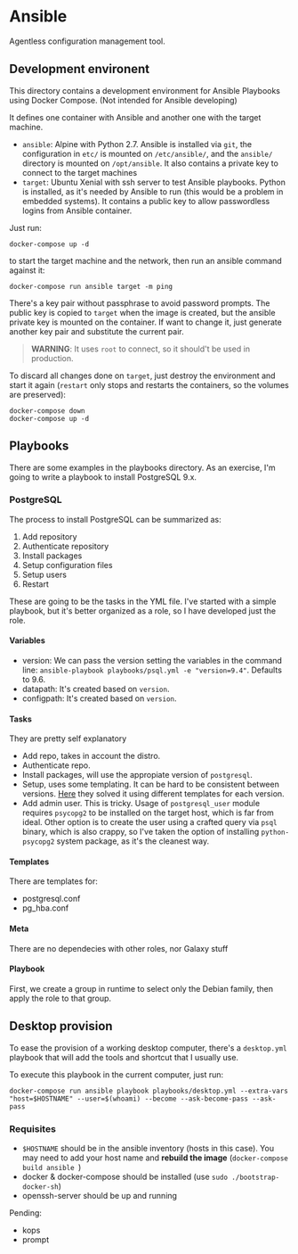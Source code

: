 # Ansible

Agentless configuration management tool.

## Development environent

This directory contains a development environment for Ansible Playbooks using Docker Compose. (Not intended for Ansible developing)

It defines one container with Ansible and another one with the target machine. 

- `ansible`: Alpine with Python 2.7. Ansible is installed via `git`, the configuration in `etc/` is mounted on `/etc/ansible/`, and the `ansible/` directory is mounted on `/opt/ansible`. It also contains a private key to connect to the target machines
- `target`: Ubuntu Xenial with ssh server to test Ansible playbooks. Python is installed, as it's needed by Ansible to run (this would be a problem in embedded systems). It contains a public key to allow passwordless logins from Ansible container.

Just run:

```
docker-compose up -d
```

to start the target machine and the network, then run an ansible command against it:

```
docker-compose run ansible target -m ping
```

There's a key pair without passphrase to avoid password prompts. The public key is copied to `target` when the image is created, but the ansible private key is mounted on the container. If want to change it, just generate another key pair and substitute the current pair. 

> **WARNING**: It uses `root` to connect, so it should't be used in production.

To discard all changes done on `target`, just destroy the environment and start it again (`restart` only stops and restarts the containers, so the volumes are preserved):

```
docker-compose down
docker-compose up -d
```

## Playbooks

There are some examples in the playbooks directory. As an exercise, I'm going to write a playbook to install PostgreSQL 9.x.

### PostgreSQL

The process to install PostgreSQL can be summarized as:

1. Add repository
2. Authenticate repository
3. Install packages
4. Setup configuration files
5. Setup users
6. Restart

These are going to be the tasks in the YML file. I've started with a simple playbook, but it's better organized as a role, so I have developed just the role.

#### Variables
 
- version: We can pass the version setting the variables in the command line: `ansible-playbook playbooks/psql.yml -e "version=9.4"`. Defaults to 9.6.
- datapath: It's created based on `version`.
- configpath: It's created based on `version`.

#### Tasks

They are pretty self explanatory

- Add repo, takes in account the distro.
- Authenticate repo.
- Install packages, will use the appropiate version of `postgresql`.
- Setup, uses some templating. It can be hard to be consistent between versions. [Here](https://github.com/ANXS/postgresql) they solved it using different templates for each version.
- Add admin user. This is tricky. Usage of `postgresql_user` module requires `psycopg2` to be installed on the target host, which is far from ideal. Other option is to create the user using a crafted query via `psql` binary, which is also crappy, so I've taken the option of installing `python-psycopg2` system package, as it's the cleanest way.

#### Templates

There are templates for:

- postgresql.conf
- pg_hba.conf

#### Meta

There are no dependecies with other roles, nor Galaxy stuff

#### Playbook

First, we create a group in runtime to select only the Debian family, then apply the role to that group.

## Desktop provision

To ease the provision of a working desktop computer, there's a `desktop.yml` playbook that will add the tools and shortcut that I usually use.

To execute this playbook in the current computer, just run:

```
docker-compose run ansible playbook playbooks/desktop.yml --extra-vars "host=$HOSTNAME" --user=$(whoami) --become --ask-become-pass --ask-pass
```

### Requisites

- `$HOSTNAME` should be in the ansible inventory (hosts in this case). You may need to add your host name and **rebuild the image** (`docker-compose build ansible
`)
- docker & docker-compose should be installed (use `sudo ./bootstrap-docker-sh`)
- openssh-server should be up and running



Pending:

- kops
- prompt
